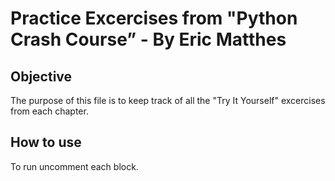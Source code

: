 # Practice Excercises from "Python Crash Course”  - By Eric Matthes 

## Objective

The purpose of this file is to keep track of all the "Try It Yourself" excercises from each chapter. 

## How to use

To run uncomment each block.


